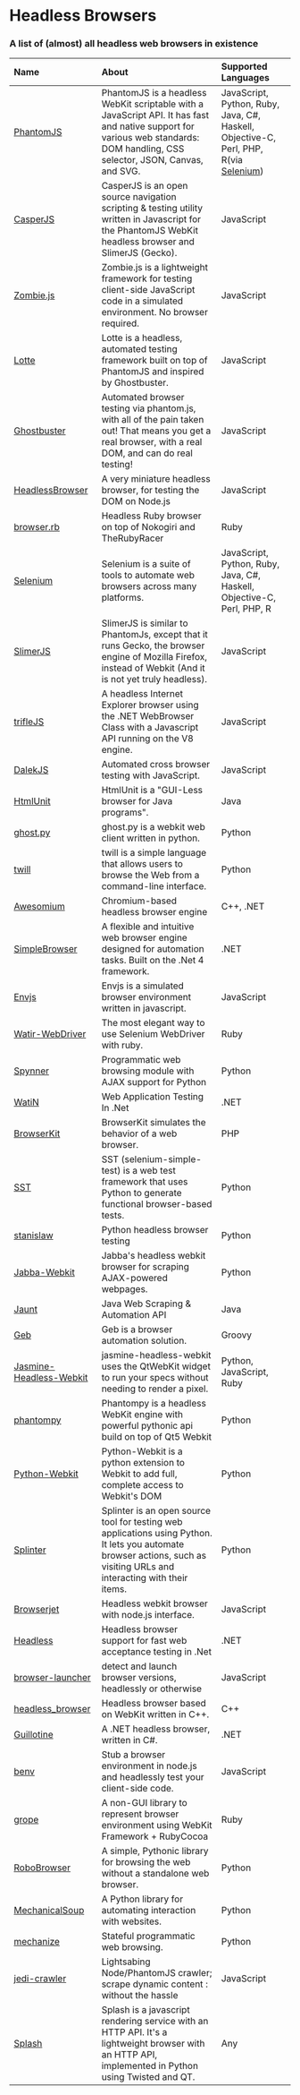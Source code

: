 Headless Browsers
================

### A list of (almost) all headless web browsers in existence

| Name  | About  | Supported Languages |
| :------------ |:---------------| :-----|
| [PhantomJS](http://phantomjs.org/)      | PhantomJS is a headless WebKit scriptable with a JavaScript API. It has fast and native support for various web standards: DOM handling, CSS selector, JSON, Canvas, and SVG. | JavaScript, Python, Ruby, Java, C#, Haskell, Objective-C, Perl, PHP, R(via [Selenium](http://docs.seleniumhq.org/about/platforms.jsp#programming-languages))  |
| [CasperJS](http://casperjs.org/)      | CasperJS is an open source navigation scripting & testing utility written in Javascript for the PhantomJS WebKit headless browser and SlimerJS (Gecko).        |   JavaScript |
| [Zombie.js](http://zombie.labnotes.org/) |    Zombie.js is a lightweight framework for testing client-side JavaScript code in a simulated environment. No browser required.    | JavaScript   |
|[Lotte](https://github.com/StanAngeloff/lotte)| Lotte is a headless, automated testing framework built on top of PhantomJS and inspired by Ghostbuster. | JavaScript |
|[Ghostbuster](https://github.com/joshbuddy/ghostbuster)|Automated browser testing via phantom.js, with all of the pain taken out! That means you get a real browser, with a real DOM, and can do real testing!|JavaScript|
|[HeadlessBrowser](https://github.com/clubajax/HeadlessBrowser)|A very miniature headless browser, for testing the DOM on Node.js|JavaScript|
|[browser.rb](https://github.com/tmp8/browser-rb)|Headless Ruby browser on top of Nokogiri and TheRubyRacer|Ruby|
|[Selenium](http://seleniumhq.org)|Selenium is a suite of tools to automate web browsers across many platforms.|JavaScript, Python, Ruby, Java, C#, Haskell, Objective-C, Perl, PHP, R|
|[SlimerJS](http://slimerjs.org/)|SlimerJS is similar to PhantomJs, except that it runs Gecko, the browser engine of Mozilla Firefox, instead of Webkit (And it is not yet truly headless).|JavaScript|
|[trifleJS](http://triflejs.org/)|A headless Internet Explorer browser using the .NET WebBrowser Class with a Javascript API running on the V8 engine.|JavaScript|
|[DalekJS](http://dalekjs.com/)|Automated cross browser testing with JavaScript.|JavaScript|
|[HtmlUnit](http://htmlunit.sourceforge.net/)|HtmlUnit is a "GUI-Less browser for Java programs".|Java|
|[ghost.py](http://jeanphix.me/Ghost.py/)|ghost.py is a webkit web client written in python.|Python|
|[twill](http://twill.idyll.org/)|twill is a simple language that allows users to browse the Web from a command-line interface.|Python|
|[Awesomium](http://www.awesomium.com/)|Chromium-based headless browser engine|C++, .NET|
|[SimpleBrowser](https://github.com/axefrog/SimpleBrowser)|A flexible and intuitive web browser engine designed for automation tasks. Built on the .Net 4 framework.|.NET|
|[Envjs](http://www.envjs.com/)|Envjs is a simulated browser environment written in javascript.|JavaScript|
|[Watir-WebDriver](http://watirwebdriver.com/)|The most elegant way to use Selenium WebDriver with ruby.|Ruby|
|[Spynner](https://github.com/makinacorpus/spynner)|Programmatic web browsing module with AJAX support for Python|Python|
|[WatiN](http://watin.org/)|Web Application Testing In .Net|.NET|
|[BrowserKit](https://github.com/symfony/BrowserKit)|BrowserKit simulates the behavior of a web browser.|PHP|
|[SST](http://testutils.org/sst/)|SST (selenium-simple-test) is a web test framework that uses Python to generate functional browser-based tests.|Python|
|[stanislaw](https://github.com/teddziuba/stanislaw)|Python headless browser testing|Python|
|[Jabba-Webkit](https://github.com/jabbalaci/Jabba-Webkit)|Jabba's headless webkit browser for scraping AJAX-powered webpages.|Python|
|[Jaunt](http://jaunt-api.com/)|Java Web Scraping & Automation API|Java|
|[Geb](http://www.gebish.org/)|Geb is a browser automation solution.|Groovy|
|[Jasmine-Headless-Webkit](http://johnbintz.github.io/jasmine-headless-webkit/)|jasmine-headless-webkit uses the QtWebKit widget to run your specs without needing to render a pixel.|Python, JavaScript, Ruby|
|[phantompy](https://github.com/niwibe/phantompy)|Phantompy is a headless WebKit engine with powerful pythonic api build on top of Qt5 Webkit|Python|
|[Python-Webkit](http://www.gnu.org/software/pythonwebkit/)|Python-Webkit is a python extension to Webkit to add full, complete access to Webkit's DOM|Python|
|[Splinter](http://splinter.cobrateam.info/)|Splinter is an open source tool for testing web applications using Python. It lets you automate browser actions, such as visiting URLs and interacting with their items.|Python|
|[Browserjet](https://github.com/briankircho/browserjet)|Headless webkit browser with node.js interface.|JavaScript|
|[Headless](https://github.com/roryprimrose/Headless)|Headless browser support for fast web acceptance testing in .Net|.NET|
|[browser-launcher](https://github.com/substack/browser-launcher)|detect and launch browser versions, headlessly or otherwise|JavaScript|
|[headless_browser](https://github.com/alexandernst/headless_browser)|Headless browser based on WebKit written in C++.|C++|
|[Guillotine](https://github.com/yetanotherchris/Guillotine)|A .NET headless browser, written in C#.|.NET|
|[benv](https://github.com/artsy/benv)|Stub a browser environment in node.js and headlessly test your client-side code.|JavaScript|
|[grope](https://github.com/youpy/grope)|A non-GUI library to represent browser environment using WebKit Framework + RubyCocoa|Ruby|
|[RoboBrowser](https://github.com/jmcarp/robobrowser)|A simple, Pythonic library for browsing the web without a standalone web browser.|Python|
|[MechanicalSoup](https://github.com/hickford/MechanicalSoup)|A Python library for automating interaction with websites.|Python|
|[mechanize](http://wwwsearch.sourceforge.net/mechanize/)|Stateful programmatic web browsing.|Python|
|[jedi-crawler](https://github.com/spacenick/jedi-crawler)|Lightsabing Node/PhantomJS crawler; scrape dynamic content : without the hassle|JavaScript|
|[Splash](https://github.com/scrapinghub/splash)|Splash is a javascript rendering service with an HTTP API. It's a lightweight browser with an HTTP API, implemented in Python using Twisted and QT.|Any|
